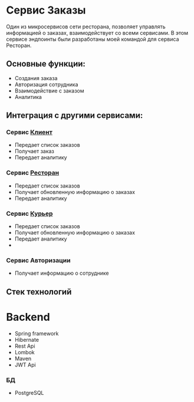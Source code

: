 # Сервис Заказы

Один из микросервисов сети ресторана, позволяет управлять информацией о заказах, взаимодействует со всеми сервисами.
В этом сервисе эндпоинты были разработаны моей командой для сервиса Ресторан.

## Основные функции:

* Создания заказа
* Авторизация сотрудника
* Взаимодействие с заказом
* Аналитика

## Интеграция с другими сервисами:

### Сервис [Клиент](https://github.com/qGamerw/customer-service)

* Передает список заказов
* Получает заказ
* Передает аналитику

### Сервис [Ресторан](https://github.com/qGamerw/restaurant-service)

* Передает список заказов
* Получает обновленную информацию о заказах
* Передает аналитику

### Сервис [Курьер](https://github.com/qGamerw/delivery-service)

* Передает список заказов
* Получает обновленную информацию о заказах
* Передает аналитику
* 
### Сервис Авторизации

* Получает информацию о сотруднике

## Стек технологий

# Backend
* Spring framework
* Hibernate
* Rest Api
* Lombok
* Maven
* JWT Api

### БД

* PostgreSQL
